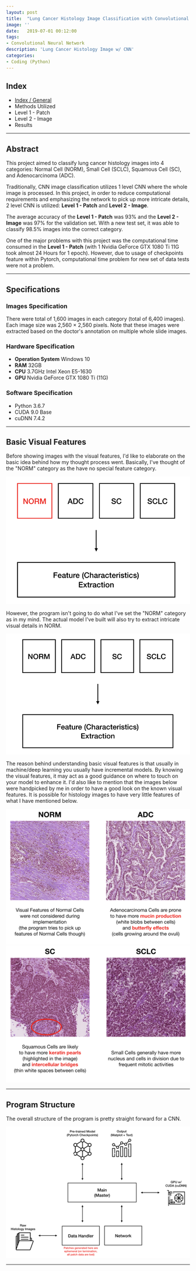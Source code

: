 ```yaml
---
layout: post
title:  "Lung Cancer Histology Image Classification with Convolutional Neural Network (Index / General)"
image: ''
date:   2019-07-01 00:12:00
tags:
- Convolutional Neural Network
description: 'Lung Cancer Histology Image w/ CNN'
categories:
- Coding (Python)
---
```


## Index

* [Index / General](https://jinwooooo.github.io/jinwooooo-blog/lung-cancer-histology-image-classifcation-with-cnn-(index-general)/)
* Methods Utilized
* Level 1 - Patch
* Level 2 - Image
* Results

---

## Abstract

This project aimed to classify lung cancer histology images into 4 categories: Normal Cell (NORM), Small Cell (SCLC), Squamous Cell (SC), and Adenocarcinoma (ADC).

Traditionally, CNN image classification utilizes 1 level CNN where the whole image is processed. In this project, in order to reduce computational requirements and emphasizing the network to pick up more intricate details, 2 level CNN is utilized: **Level 1 - Patch** and **Level 2 - Image**.

The average accuracy of the **Level 1 - Patch** was 93% and the **Level 2 - Image** was 97% for the validation set. With a new test set, it was able to classify 98.5% images into the correct category.

One of the major problems with this project was the computational time consumed in the **Level 1 - Patch** (with 1 Nvidia GeForce GTX 1080 Ti 11G took almost 24 Hours for 1 epoch). However, due to usage of checkpoints feature within Pytorch, computational time problem for new set of data tests were not a problem.

---

## Specifications

### Images Specification

There were total of 1,600 images in each category (total of 6,400 images). Each image size was 2,560 × 2,560 pixels. Note that these images were extracted based on the doctor's annotation on multiple whole slide images.

### Hardware Specification

* **Operation System** Windows 10
* **RAM** 32GB
* **CPU** 3.7GHz Intel Xeon E5-1630
* **GPU** Nvidia GeForce GTX 1080 Ti (11G)

### Software Specification

* Python 3.6.7
* CUDA 9.0 Base
* cuDNN 7.4.2

---

## Basic Visual Features

Before showing images with the visual features, I'd like to elaborate on the basic idea behind how my thought process went. Basically, I've thought of the "NORM" category as the have no special feature category.

<img src="../uploads/lung-cancer-cnn-thought.png">

However, the program isn't going to do what I've set the "NORM" category as in my mind. The actual model I've built will also try to extract intricate visual details in NORM.

<img src="../uploads/lung-cancer-cnn-actual.png">

The reason behind understanding basic visual features is that usually in machine/deep learning you usually have incremental models. By knowing the visual features, it may act as a good guidance on where to touch on your model to enhance it. I'd also like to mention that the images below were handpicked by me in order to have a good look on the known visual features. It is possible for histology images to have very little features of what I have mentioned below.

<img src="../uploads/lung-cancer-cnn-norm-adc-visual-features.png">


<img src="../uploads/lung-cancer-cnn-sc-sclc-visual-features.png">

---

## Program Structure

The overall structure of the program is pretty straight forward for a CNN.

<img src="../uploads/lung-cancer-cnn-master-architecture.png">

---
